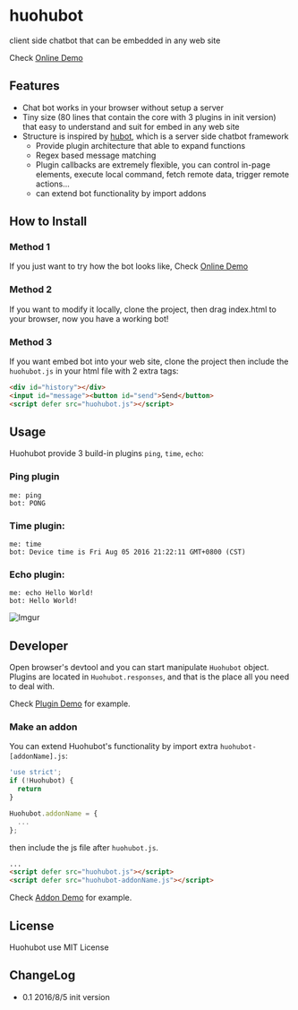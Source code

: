 # huohubot
client side chatbot that can be embedded in any web site

Check [Online Demo](https://gasolin.github.io/huohubot/)

## Features

* Chat bot works in your browser without setup a server
* Tiny size (80 lines that contain the core with 3 plugins in init version) that easy to understand and suit for embed in any web site
* Structure is inspired by [hubot](https://github.com/github/hubot/), which is a server side chatbot framework
  * Provide plugin architecture that able to expand functions
  * Regex based message matching
  * Plugin callbacks are extremely flexible, you can control in-page elements, execute local command, fetch remote data, trigger remote actions...
  * can extend bot functionality by import addons


## How to Install

### Method 1

If you just want to try how the bot looks like, Check [Online Demo](https://gasolin.github.io/huohubot/)

### Method 2

If you want to modify it locally, clone the project, then drag index.html to your browser, now you have a working bot!

### Method 3

If you want embed bot into your web site, clone the project then include the `huohubot.js` in your html file with 2 extra tags:

```html
<div id="history"></div>
<input id="message"><button id="send">Send</button>
<script defer src="huohubot.js"></script>
```

## Usage

Huohubot provide 3 build-in plugins `ping`, `time`, `echo`:

### Ping plugin

```
me: ping
bot: PONG
```

### Time plugin:

```
me: time
bot: Device time is Fri Aug 05 2016 21:22:11 GMT+0800 (CST)
```

### Echo plugin:

```
me: echo Hello World!
bot: Hello World!
```

![Imgur](http://i.imgur.com/Ljjf0Fw.png)

## Developer

Open browser's devtool and you can start manipulate `Huohubot` object.
Plugins are located in `Huohubot.responses`, and that is the place all you need to deal with.

Check [Plugin Demo](https://gasolin.github.io/huohubot/plugin) for example.

### Make an addon

You can extend Huohubot's functionality by import extra `huohubot-[addonName].js`:

```js
'use strict';
if (!Huohubot) {
  return
}

Huohubot.addonName = {
  ...
};
```

then include the js file after `huohubot.js`.

```html
...
<script defer src="huohubot.js"></script>
<script defer src="huohubot-addonName.js"></script>
```

Check [Addon Demo](https://gasolin.github.io/huohubot/plugin) for example.

## License

Huohubot use MIT License

## ChangeLog

* 0.1 2016/8/5 init version
